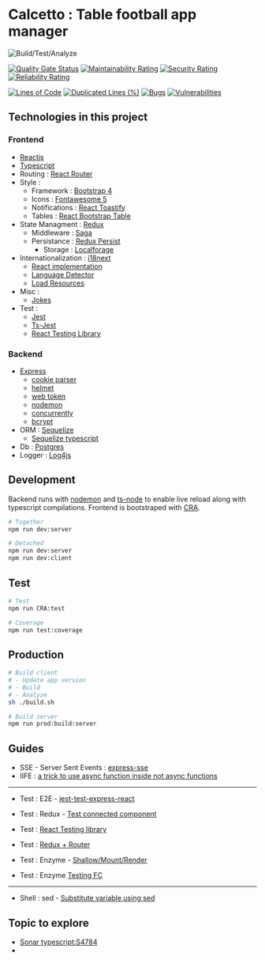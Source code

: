 
# Calcetto : Table football app manager

![Build/Test/Analyze ](https://github.com/paolocattani/calcetto/workflows/Pipeline%20(%20Build/Test/Analyze%20)/badge.svg)

[![Quality Gate Status](https://sonarcloud.io/api/project_badges/measure?project=paolocattani_calcetto&metric=alert_status)](https://sonarcloud.io/dashboard?id=paolocattani_calcetto)
[![Maintainability Rating](https://sonarcloud.io/api/project_badges/measure?project=paolocattani_calcetto&metric=sqale_rating)](https://sonarcloud.io/dashboard?id=paolocattani_calcetto)
[![Security Rating](https://sonarcloud.io/api/project_badges/measure?project=paolocattani_calcetto&metric=security_rating)](https://sonarcloud.io/dashboard?id=paolocattani_calcetto)
[![Reliability Rating](https://sonarcloud.io/api/project_badges/measure?project=paolocattani_calcetto&metric=reliability_rating)](https://sonarcloud.io/dashboard?id=paolocattani_calcetto)


[![Lines of Code](https://sonarcloud.io/api/project_badges/measure?project=paolocattani_calcetto&metric=ncloc)](https://sonarcloud.io/dashboard?id=paolocattani_calcetto)
[![Duplicated Lines (%)](https://sonarcloud.io/api/project_badges/measure?project=paolocattani_calcetto&metric=duplicated_lines_density)](https://sonarcloud.io/dashboard?id=paolocattani_calcetto)
[![Bugs](https://sonarcloud.io/api/project_badges/measure?project=paolocattani_calcetto&metric=bugs)](https://sonarcloud.io/dashboard?id=paolocattani_calcetto)
[![Vulnerabilities](https://sonarcloud.io/api/project_badges/measure?project=paolocattani_calcetto&metric=vulnerabilities)](https://sonarcloud.io/dashboard?id=paolocattani_calcetto)





## Technologies in this project
### Frontend
  - [Reactjs](https://reactjs.org/)
  - [Typescript](https://www.typescriptlang.org/)
  - Routing : [React Router](https://github.com/ReactTraining/react-router#readme)
  - Style :
    - Framework : [Bootstrap 4](https://getbootstrap.com/)
    - Icons : [Fontawesome 5](https://github.com/FortAwesome/react-fontawesome)
    - Notifications : [React Toastify](https://github.com/fkhadra/react-toastify#readme)
    - Tables : [React Bootstrap Table](https://github.com/react-bootstrap-table/react-bootstrap-table2#readme)
  - State Managment : [Redux]()
    - Middleware : [Saga](https://redux-saga.js.org/)
    - Persistance : [Redux Persist](https://github.com/rt2zz/redux-persist#readme)
      - Storage : [Localforage](https://github.com/localForage/localForage)
  - Internationalization : [i18next](http://i18next.com)
      - [React implementation](https://github.com/i18next/react-i18next)
      - [Language Detector](https://github.com/i18next/i18next-browser-languageDetector)
      - [Load Resources](https://github.com/i18next/i18next-http-backend)
  - Misc :
    - [Jokes](https://sv443.net/jokeapi/v2/)
  - Test :
    - [Jest](https://jestjs.io/)
    - [Ts-Jest](https://kulshekhar.github.io/ts-jest)
    - [React Testing Library](https://github.com/testing-library)

### Backend
  - [Express](https://expressjs.com/)
    - [cookie parser](https://github.com/expressjs/cookie-parser#readme)
    - [helmet](https://helmetjs.github.io/)
    - [web token](https://github.com/auth0/node-jsonwebtoken#readme)
    - [nodemon](http://nodemon.io)
    - [concurrently](https://github.com/kimmobrunfeldt/concurrently#readme)
    - [bcrypt](https://github.com/kelektiv/node.bcrypt.js#readme)
  - ORM : [Sequelize](https://sequelize.org/)
    - [Sequelize typescript](https://github.com/RobinBuschmann/sequelize-typescript#readme)
  - Db : [Postgres](https://www.postgresql.org/)
  - Logger : [Log4js](https://log4js-node.github.io/log4js-node/)


## Development

  Backend runs with [nodemon](https://www.npmjs.com/package/nodemon) and [ts-node](https://www.npmjs.com/package/ts-node) to enable live reload along with typescript compilations.
  Frontend is bootstraped with [CRA](https://github.com/facebook/create-react-app).

  ```bash
  # Together
  npm run dev:server

  # Detached
  npm run dev:server
  npm run dev:client
  ```

## Test
  ```bash
  # Test
  npm run CRA:test

  # Coverage
  npm run test:coverage
  ```

## Production
  ```bash
  # Build client
  # - Update app version
  # - Build
  # - Analyze
  sh ./build.sh

  # Build server
  npm run prod:build:server
  ```



## Guides
  - SSE - Server Sent Events : [express-sse](https://www.npmjs.com/package/express-sse)
  - IIFE : [a trick to use async function inside not async functions](https://medium.com/javascript-in-plain-english/https-medium-com-javascript-in-plain-english-stop-feeling-iffy-about-using-an-iife-7b0292aba174)
  -----
  - Test : E2E - [jest-test-express-react](https://spin.atomicobject.com/2020/04/22/jest-test-express-react/)
  - Test : Redux - [Test connected component](https://www.robinwieruch.de/react-connected-component-test)
  - Test : [React Testing library](https://www.robinwieruch.de/react-testing-library)

  - Test : [Redux + Router](https://stackoverflow.com/questions/50285084/how-to-test-a-react-component-that-has-router-redux-and-two-hocs-with-jest-a)
  - Test : Enzyme - [Shallow/Mount/Render](https://gist.github.com/fokusferit/e4558d384e4e9cab95d04e5f35d4f913#:~:text=Always%20begin%20with%20shallow,in%20lifecycle%20methods%2C%20use%20render)
  - Test : Enzyme [Testing FC](https://medium.com/@acesmndr/testing-react-functional-components-with-hooks-using-enzyme-f732124d320a)
  -----
  - Shell : sed - [Substitute variable using sed](https://zhu45.org/posts/2016/Dec/21/environment-variable-substitution-using-sed/)


## Topic to explore
- [Sonar typescript:S4784](https://github.com/uhop/node-re2/)
-

